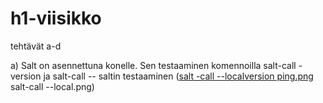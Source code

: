 # h1-viisikko
tehtävät a-d 

a) Salt on asennettuna konelle. Sen testaaminen komennoilla salt-call -version ja salt-call --
saltin testaaminen ([salt -call --localversion ping.png](https://github.com/JohannaLap/h1-viisikko.git) salt-call --local.png)

